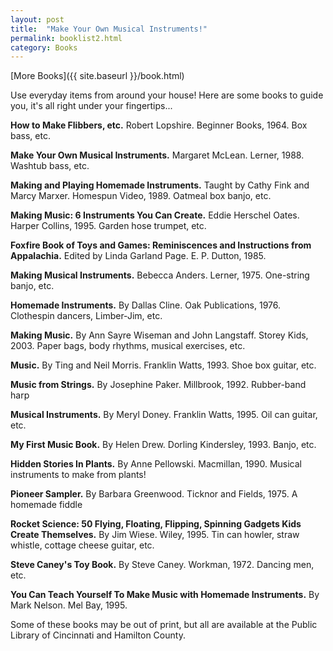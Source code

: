 ```yaml
---
layout: post
title:  "Make Your Own Musical Instruments!"
permalink: booklist2.html
category: Books
---
```


[More Books]({{ site.baseurl }}/book.html)

Use everyday items from around your house! Here are some books to guide you,
it's all right under your fingertips...

**How to Make Flibbers, etc.** Robert Lopshire. Beginner Books, 1964. Box bass,
etc.

**Make Your Own Musical Instruments.** Margaret McLean. Lerner, 1988. Washtub
bass, etc.

**Making and Playing Homemade Instruments.** Taught by Cathy Fink and Marcy
Marxer. Homespun Video, 1989. Oatmeal box banjo, etc.

**Making Music: 6 Instruments You Can Create.** Eddie Herschel Oates. Harper
Collins, 1995. Garden hose trumpet, etc.

**Foxfire Book of Toys and Games: Reminiscences and Instructions from
Appalachia.** Edited by Linda Garland Page. E. P. Dutton, 1985.

**Making Musical Instruments.** Bebecca Anders. Lerner, 1975. One-string banjo,
etc.

**Homemade Instruments.** By Dallas Cline. Oak Publications, 1976. Clothespin
dancers, Limber-Jim, etc.

**Making Music.** By Ann Sayre Wiseman and John Langstaff. Storey Kids, 2003.
Paper bags, body rhythms, musical exercises, etc.

**Music.** By Ting and Neil Morris. Franklin Watts, 1993. Shoe box guitar, etc.

**Music from Strings.** By Josephine Paker. Millbrook, 1992. Rubber-band harp

**Musical Instruments.** By Meryl Doney. Franklin Watts, 1995. Oil can guitar,
etc.

**My First Music Book.** By Helen Drew. Dorling Kindersley, 1993. Banjo, etc.

**Hidden Stories In Plants.** By Anne Pellowski. Macmillan, 1990. Musical
instruments to make from plants!

**Pioneer Sampler.** By Barbara Greenwood. Ticknor and Fields, 1975. A homemade
fiddle

**Rocket Science: 50 Flying, Floating, Flipping, Spinning Gadgets Kids Create
Themselves.** By Jim Wiese. Wiley, 1995. Tin can howler, straw whistle, cottage
cheese guitar, etc.

**Steve Caney's Toy Book.** By Steve Caney. Workman, 1972. Dancing men, etc.

**You Can Teach Yourself To Make Music with Homemade Instruments.** By Mark
Nelson. Mel Bay, 1995.

Some of these books may be out of print, but all are available at the Public
Library of Cincinnati and Hamilton County.
